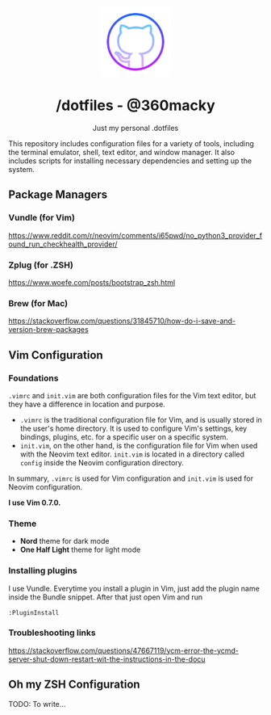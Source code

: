 <p align="center">
  <img
    src=".github/github.png"
    align="center"
    width="140"
    alt=".dotfiles"
    title=".dotfiles"
  />
  <h1 align="center">/dotfiles - @360macky</h1>
</p>

<p align="center">
  Just my personal .dotfiles
</p>

This repository includes configuration files for a variety of tools, including the terminal emulator, shell, text editor, and window manager. It also includes scripts for installing necessary dependencies and setting up the system.


## Package Managers
### Vundle (for Vim)
https://www.reddit.com/r/neovim/comments/i65pwd/no_python3_provider_found_run_checkhealth_provider/

### Zplug (for .ZSH)
https://www.woefe.com/posts/bootstrap_zsh.html

### Brew (for Mac)
https://stackoverflow.com/questions/31845710/how-do-i-save-and-version-brew-packages

## Vim Configuration

### Foundations

`.vimrc` and `init.vim` are both configuration files for the Vim text editor, but they have a difference in location and purpose.

- `.vimrc` is the traditional configuration file for Vim, and is usually stored in the user's home directory. It is used to configure Vim's settings, key bindings, plugins, etc. for a specific user on a specific system.
- `init.vim`, on the other hand, is the configuration file for Vim when used with the Neovim text editor. `init.vim` is located in a directory called `config` inside the Neovim configuration directory.

In summary, `.vimrc` is used for Vim configuration and `init.vim` is used for Neovim configuration.

**I use Vim 0.7.0.**

### Theme

* **Nord** theme for dark mode
* **One Half Light** theme for light mode

### Installing plugins
I use Vundle. Everytime you install a plugin in Vim, just add the plugin name inside the Bundle snippet.
After that just open Vim and run
```console
:PluginInstall
```

### Troubleshooting links
https://stackoverflow.com/questions/47667119/ycm-error-the-ycmd-server-shut-down-restart-wit-the-instructions-in-the-docu

## Oh my ZSH Configuration

TODO: To write...
